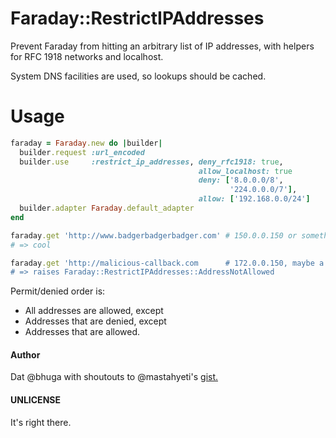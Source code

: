 Faraday::RestrictIPAddresses
============================

Prevent Faraday from hitting an arbitrary list of IP addresses, with helpers
for RFC 1918 networks and localhost.

System DNS facilities are used, so lookups should be cached.

Usage
=====

```ruby
faraday = Faraday.new do |builder|
  builder.request :url_encoded
  builder.use     :restrict_ip_addresses, deny_rfc1918: true,
                                          allow_localhost: true
                                          deny: ['8.0.0.0/8',
                                                 '224.0.0.0/7'],
                                          allow: ['192.168.0.0/24']
  builder.adapter Faraday.default_adapter
end

faraday.get 'http://www.badgerbadgerbadger.com' # 150.0.0.150 or something
# => cool

faraday.get 'http://malicious-callback.com      # 172.0.0.150, maybe a secret internal server? Maybe not?
# => raises Faraday::RestrictIPAddresses::AddressNotAllowed
```

Permit/denied order is:

 * All addresses are allowed, except
 * Addresses that are denied, except
 * Addresses that are allowed.

#### Author

Dat @bhuga with shoutouts to @mastahyeti's [gist.](https://gist.github.com/mastahyeti/8497793)

#### UNLICENSE

It's right there.


